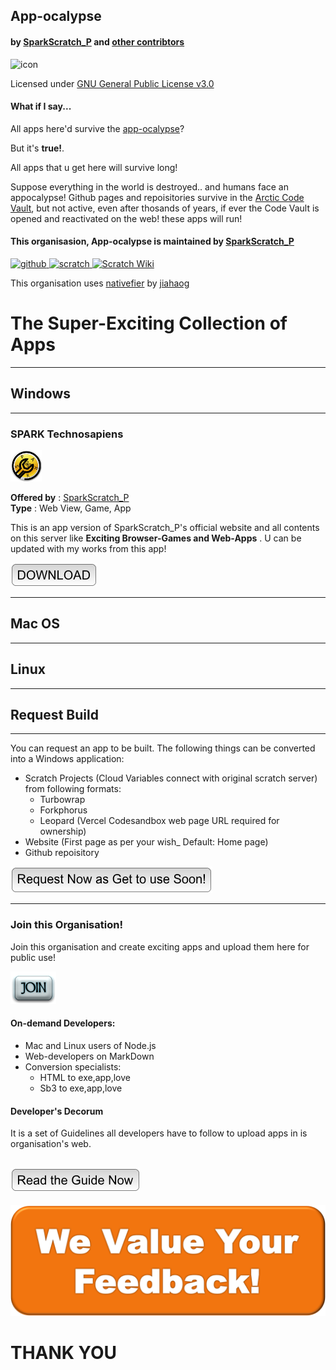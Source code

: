 ## App-ocalypse
#### by [SparkScratch_P](https://github.com/SparkScratch-P) and [other contribtors](https://github.com/orgs/App-ocalypse/people)
![icon](https://raw.githubusercontent.com/SparkScratch-P/Home/main/favicon.ico) 

Licensed under [GNU General Public License v3.0](https://github.com/App-ocalypse/App-ocalypse/blob/main/LICENSE)

#### What if I say...
   All apps here'd survive the [app-ocalypse](https://techcrunch.com/2017/06/05/apples-idea-of-an-apocalypse-is-a-world-without-apps/)?
   
  But it's **true!**.
  
  All apps that u get here will survive long!
  
  Suppose everything in the world is destroyed.. and humans face an appocalypse! Github pages and repoisitories survive in the [Arctic Code Vault](https://archiveprogram.github.com/), but not active, even after thosands of years, if ever the Code Vault is opened and reactivated on the web! these apps will 
 run!

#### This organisasion, **App-ocalypse** is maintained by [SparkScratch_P](https://sparkscratch-p.github.io/Home/)
[![github](https://raw.githubusercontent.com/SparkScratch-P/Home/gh-pages/github.png) ](https://github.com/SparkScratch-P) [ ![scratch](https://raw.githubusercontent.com/SparkScratch-P/Home/gh-pages/scratch.png) ](https://scratch.mit.edu/users/SparkScratch_P/) [ ![Scratch Wiki](https://raw.githubusercontent.com/SparkScratch-P/Home/gh-pages/scratch%20wiki.png)](https://en.scratch-wiki.info/wiki/User:SparkScratch_P)

This organisation uses [nativefier](https://github.com/jiahaog/nativefier#nativefier) by [jiahaog](https://jiahao.codes/)



# The Super-Exciting Collection of Apps
___

## Windows
---
### SPARK Technosapiens
<img src="https://raw.githubusercontent.com/App-ocalypse/App-ocalypse/gh-pages/SPARK%20icon.jpg" alt="icon 1" width="50"/> 

**Offered by** : [SparkScratch_P](https://github.com/SparkScratch-P)  
**Type** : Web View, Game, App

 This is an app version of SparkScratch_P's official website and all contents on this server like **Exciting Browser-Games and Web-Apps** . U can be updated with my works from this app!
 
  [![download](https://raw.githubusercontent.com/App-ocalypse/App-ocalypse/gh-pages/download_btn.png)](https://doc-14-b4-docs.googleusercontent.com/docs/securesc/em974gdci7e49pp7n30e4q7l8jtjflt9/32mdfa15soopcrkhv433l1535knea0us/1611764100000/01539878000197523635/01539878000197523635/1TciFiOoneijTFMtjfBM7Nekzx1i9M5Gj?e=download&authuser=0&nonce=vl85nlc6khi8e&user=01539878000197523635&hash=tvcto4lrl4vrs6uk9loc17vj4nl5bva3 )

 ---

## Mac OS
---

## Linux
---

## Request Build
---
You can request an app to be built. The following things can be converted into a Windows application:
- Scratch Projects (Cloud Variables connect with original scratch server) from following formats:
   - Turbowrap
   - Forkphorus
   - Leopard (Vercel Codesandbox web page URL required for ownership)
- Website (First page as per your wish_ Default: Home page)  
- Github repoisitory

[![re](https://raw.githubusercontent.com/App-ocalypse/App-ocalypse/gh-pages/request.png)](https://github.com/App-ocalypse/App-ocalypse/issues/2)

   ---
   
   
### Join this Organisation!
Join this organisation and create exciting apps and upload them here for public use!

[![JOIn](https://raw.githubusercontent.com/App-ocalypse/App-ocalypse/gh-pages/cooltext374945416100715.png) ](https://github.com/App-ocalypse)

#### On-demand Developers:
- Mac and Linux users of Node.js
- Web-developers on MarkDown
- Conversion specialists:
   - HTML to exe,app,love
   - Sb3 to exe,app,love
   
#### Developer's Decorum   

It is a set of Guidelines all developers have to follow to upload apps in is organisation's web.


[![read](https://raw.githubusercontent.com/App-ocalypse/App-ocalypse/gh-pages/read%20btn.png) ](https://app-ocalypse.github.io/Development-Decorum/)
---
   
  [![Feedbacks](https://raw.githubusercontent.com/App-ocalypse/App-ocalypse/gh-pages/scars-to-your-beautiful-ford-festiva-karaoke-mp3-know-it-all-feedback-button-png-image-432119d4af9a5b77388892542b53f37c.png)](https://github.com/App-ocalypse/App-ocalypse/issues/1)
   
# THANK YOU



